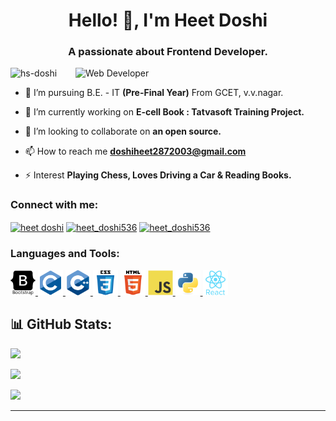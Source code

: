 <h1 align="center">Hello! 👋, I'm Heet Doshi</h1>
<h3 align="center">A passionate about Frontend Developer.</h3>
<img align="right" alt="Web Developer" width ="400" border-radius="10px" src="https://t4.ftcdn.net/jpg/01/35/92/85/360_F_135928597_xU5EzKq6vpOeXPX5vsbI48zfVVkSRlrF.jpg">

<p align="left"> <img src="https://komarev.com/ghpvc/?username=hs-doshi&label=Profile%20views&color=0e75b6&style=flat" alt="hs-doshi" /> </p>

- 🔭 I’m pursuing B.E. - IT **(Pre-Final Year)** From GCET, v.v.nagar.

- 🌱 I’m currently working on **E-cell Book : Tatvasoft Training Project.**

- 👯 I’m looking to collaborate on **an open source.**

- 📫 How to reach me **doshiheet2872003@gmail.com**

- ⚡ Interest **Playing Chess, Loves Driving a Car & Reading Books.**

<h3 align="left">Connect with me:</h3>
<p align="left">
<a href="https://www.linkedin.com/in/heet-doshi-1b260b207/" target="blank"><img align="center" src="https://raw.githubusercontent.com/rahuldkjain/github-profile-readme-generator/master/src/images/icons/Social/linked-in-alt.svg" alt="heet doshi" height="30" width="40" /></a>
<a href="https://www.instagram.com/heet_doshi536/" target="blank"><img align="center" src="https://raw.githubusercontent.com/rahuldkjain/github-profile-readme-generator/master/src/images/icons/Social/instagram.svg" alt="heet_doshi536" height="30" width="40" /></a>
<a href="https://www.twitter.com/HeetDoshi8" target="blank"><img align="center" src="https://raw.githubusercontent.com/rahuldkjain/github-profile-readme-generator/master/src/images/icons/Social/instagram.svg" alt="heet_doshi536" height="30" width="40" /></a>
  
</p>

<h3 align="left">Languages and Tools:</h3>
<p align="left"> <a href="https://getbootstrap.com" target="_blank" rel="noreferrer"> <img src="https://raw.githubusercontent.com/devicons/devicon/master/icons/bootstrap/bootstrap-plain-wordmark.svg" alt="bootstrap" width="40" height="40"/> </a> <a href="https://www.cprogramming.com/" target="_blank" rel="noreferrer"> <img src="https://raw.githubusercontent.com/devicons/devicon/master/icons/c/c-original.svg" alt="c" width="40" height="40"/> </a> <a href="https://www.w3schools.com/cpp/" target="_blank" rel="noreferrer"> <img src="https://raw.githubusercontent.com/devicons/devicon/master/icons/cplusplus/cplusplus-original.svg" alt="cplusplus" width="40" height="40"/> </a> <a href="https://www.w3schools.com/css/" target="_blank" rel="noreferrer"> <img src="https://raw.githubusercontent.com/devicons/devicon/master/icons/css3/css3-original-wordmark.svg" alt="css3" width="40" height="40"/> </a> <a href="https://www.w3.org/html/" target="_blank" rel="noreferrer"> <img src="https://raw.githubusercontent.com/devicons/devicon/master/icons/html5/html5-original-wordmark.svg" alt="html5" width="40" height="40"/> </a> <a href="https://developer.mozilla.org/en-US/docs/Web/JavaScript" target="_blank" rel="noreferrer"> <img src="https://raw.githubusercontent.com/devicons/devicon/master/icons/javascript/javascript-original.svg" alt="javascript" width="40" height="40"/> </a> <a href="https://www.python.org" target="_blank" rel="noreferrer"> <img src="https://raw.githubusercontent.com/devicons/devicon/master/icons/python/python-original.svg" alt="python" width="40" height="40"/> </a> <a href="https://reactjs.org/" target="_blank" rel="noreferrer"> <img src="https://raw.githubusercontent.com/devicons/devicon/master/icons/react/react-original-wordmark.svg" alt="react" width="40" height="40"/> </a> </p>


## 📊 GitHub Stats:
  
![](https://github-readme-stats.vercel.app/api?username=hs-doshi&theme=tokyonight&hide_border=false&include_all_commits=false&count_private=true)<br/>
  
![](https://github-readme-streak-stats.herokuapp.com/?user=hs-doshi&theme=tokyonight&hide_border=false)<br/>
  
![](https://github-readme-stats.vercel.app/api/top-langs/?username=hs-doshi&theme=tokyonight&hide_border=false&include_all_commits=false&count_private=true&layout=compact)

---
